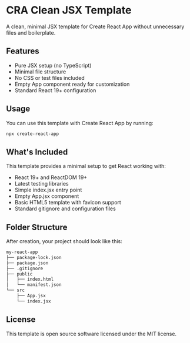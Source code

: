 # CRA Clean JSX Template

A clean, minimal JSX template for Create React App without unnecessary files and boilerplate.

## Features

- Pure JSX setup (no TypeScript)
- Minimal file structure
- No CSS or test files included
- Empty App component ready for customization
- Standard React 19+ configuration

## Usage

You can use this template with Create React App by running:

```sh
npx create-react-app
```

## What's Included

This template provides a minimal setup to get React working with:

- React 19+ and ReactDOM 19+
- Latest testing libraries
- Simple index.jsx entry point
- Empty App.jsx component
- Basic HTML5 template with favicon support
- Standard gitignore and configuration files

## Folder Structure

After creation, your project should look like this:

```txt
my-react-app
├── package-lock.json
├── package.json
├── .gitignore
├── public
│   ├── index.html
│   └── manifest.json
└── src
    ├── App.jsx
    └── index.jsx
```

## License

This template is open source software licensed under the MIT license.